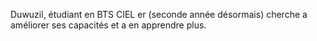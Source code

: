 Duwuzil, étudiant en BTS CIEL er (seconde année désormais)
cherche a améliorer ses capacités et a en apprendre plus.

